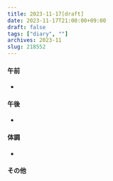 ```yaml
---
title: 2023-11-17[draft]
date: 2023-11-17T21:00:00+09:00
draft: false
tags: ["diary", ""]
archives: 2023-11
slug: 218552
---
```

#### 午前
- 
#### 午後
- 
#### 体調
- 
#### その他